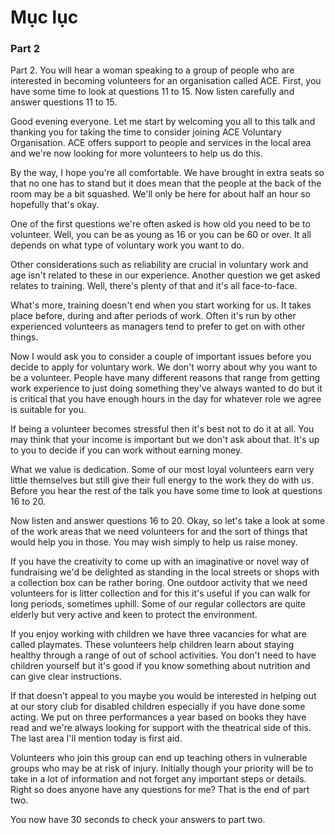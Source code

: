 # Mục lục




### Part 2
Part 2. You will hear a woman speaking to a group of people who are interested in becoming volunteers for an organisation called ACE. First, you have some time to look at questions 11 to 15. Now listen carefully and answer questions 11 to 15.

Good evening everyone. Let me start by welcoming you all to this talk and thanking you for taking the time to consider joining ACE Voluntary Organisation. ACE offers support to people and services in the local area and we're now looking for more volunteers to help us do this.

By the way, I hope you're all comfortable. We have brought in extra seats so that no one has to stand but it does mean that the people at the back of the room may be a bit squashed. We'll only be here for about half an hour so hopefully that's okay.

One of the first questions we're often asked is how old you need to be to volunteer. Well, you can be as young as 16 or you can be 60 or over. It all depends on what type of voluntary work you want to do. 

Other considerations such as reliability are crucial in voluntary work and age isn't related to these in our experience. Another question we get asked relates to training. Well, there's plenty of that and it's all face-to-face. 

What's more, training doesn't end when you start working for us. It takes place before, during and after periods of work. Often it's run by other experienced volunteers as managers tend to prefer to get on with other things. 

Now I would ask you to consider a couple of important issues before you decide to apply for voluntary work. We don't worry about why you want to be a volunteer. People have many different reasons that range from getting work experience to just doing something they've always wanted to do but it is critical that you have enough hours in the day for whatever role we agree is suitable for you. 

If being a volunteer becomes stressful then it's best not to do it at all. You may think that your income is important but we don't ask about that. It's up to you to decide if you can work without earning money. 

What we value is dedication. Some of our most loyal volunteers earn very little themselves but still give their full energy to the work they do with us. Before you hear the rest of the talk you have some time to look at questions 16 to 20. 

Now listen and answer questions 16 to 20. Okay, so let's take a look at some of the work areas that we need volunteers for and the sort of things that would help you in those. You may wish simply to help us raise money.

If you have the creativity to come up with an imaginative or novel way of fundraising we'd be delighted as standing in the local streets or shops with a collection box can be rather boring. One outdoor activity that we need volunteers for is litter collection and for this it's useful if you can walk for long periods, sometimes uphill. Some of our regular collectors are quite elderly but very active and keen to protect the environment.

If you enjoy working with children we have three vacancies for what are called playmates. These volunteers help children learn about staying healthy through a range of out of school activities. You don't need to have children yourself but it's good if you know something about nutrition and can give clear instructions. 

If that doesn't appeal to you maybe you would be interested in helping out at our story club for disabled children especially if you have done some acting. We put on three performances a year based on books they have read and we're always looking for support with the theatrical side of this. The last area I'll mention today is first aid. 

Volunteers who join this group can end up teaching others in vulnerable groups who may be at risk of injury. Initially though your priority will be to take in a lot of information and not forget any important steps or details. Right so does anyone have any questions for me? That is the end of part two. 

You now have 30 seconds to check your answers to part two.
